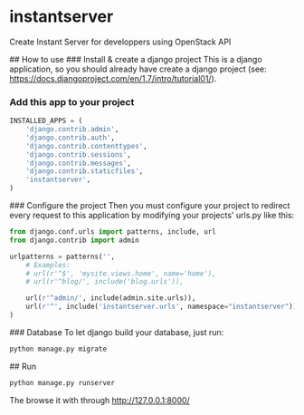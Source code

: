 # instantserver
Create Instant Server for developpers using OpenStack API

## How to use
### Install & create a django project
This is a django application, so you should already have create a django project (see: https://docs.djangoproject.com/en/1.7/intro/tutorial01/). 

### Add this app to your project

```python
INSTALLED_APPS = (
    'django.contrib.admin',
    'django.contrib.auth',
    'django.contrib.contenttypes',
    'django.contrib.sessions',
    'django.contrib.messages',
    'django.contrib.staticfiles',
    'instantserver',
)
```

### Configure the project
Then you must configure your project to redirect every request to this application by modifying your projects' urls.py like this:

```python
from django.conf.urls import patterns, include, url
from django.contrib import admin

urlpatterns = patterns('',
    # Examples:
    # url(r'^$', 'mysite.views.home', name='home'),
    # url(r'^blog/', include('blog.urls')),

    url(r'^admin/', include(admin.site.urls)),
    url(r'^', include('instantserver.urls', namespace="instantserver")),
)

```

### Database
To let django build your database, just run:

```bash
python manage.py migrate
```

## Run

```bash
python manage.py runserver
```

The browse it with through http://127.0.0.1:8000/

